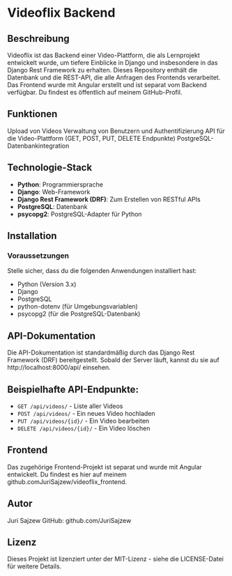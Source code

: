 # Videoflix Backend

## Beschreibung

Videoflix ist das Backend einer Video-Plattform, die als Lernprojekt entwickelt wurde, um tiefere Einblicke in Django und insbesondere in das Django Rest Framework zu erhalten. Dieses Repository enthält die Datenbank und die REST-API, die alle Anfragen des Frontends verarbeitet. Das Frontend wurde mit Angular erstellt und ist separat vom Backend verfügbar. Du findest es öffentlich auf meinem GitHub-Profil.

## Funktionen

Upload von Videos
Verwaltung von Benutzern und Authentifizierung
API für die Video-Plattform (GET, POST, PUT, DELETE Endpunkte)
PostgreSQL-Datenbankintegration

## Technologie-Stack

* **Python**: Programmiersprache
* **Django**: Web-Framework
* **Django Rest Framework (DRF)**: Zum Erstellen von RESTful APIs
* **PostgreSQL**: Datenbank
* **psycopg2**: PostgreSQL-Adapter für Python

## Installation

### Voraussetzungen

Stelle sicher, dass du die folgenden Anwendungen installiert hast:

* Python (Version 3.x)
* Django
* PostgreSQL
* python-dotenv (für Umgebungsvariablen)
* psycopg2 (für die PostgreSQL-Datenbank)

## API-Dokumentation

Die API-Dokumentation ist standardmäßig durch das Django Rest Framework (DRF) bereitgestellt. Sobald der Server läuft, kannst du sie auf http://localhost:8000/api/ einsehen.

## Beispielhafte API-Endpunkte:

* `GET /api/videos/` - Liste aller Videos
* `POST /api/videos/` - Ein neues Video hochladen
* `PUT /api/videos/{id}/` - Ein Video bearbeiten
* `DELETE /api/videos/{id}/` - Ein Video löschen

## Frontend

Das zugehörige Frontend-Projekt ist separat und wurde mit Angular entwickelt. Du findest es hier auf meinem github.comJuriSajzew/videoflix_frontend.

## Autor

Juri Sajzew
GitHub: github.com/JuriSajzew

## Lizenz

Dieses Projekt ist lizenziert unter der MIT-Lizenz - siehe die LICENSE-Datei für weitere Details.
